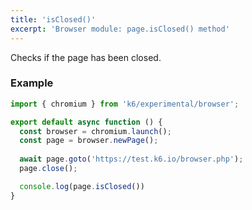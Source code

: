 ```yaml
---
title: 'isClosed()'
excerpt: 'Browser module: page.isClosed() method'
---
```


Checks if the page has been closed.

### Example

<CodeGroup labels={[]}>

```javascript
import { chromium } from 'k6/experimental/browser';

export default async function () {
  const browser = chromium.launch();
  const page = browser.newPage();
  
  await page.goto('https://test.k6.io/browser.php');
  page.close();

  console.log(page.isClosed())
}
```

</CodeGroup>

